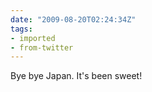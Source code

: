 ```yaml
---
date: "2009-08-20T02:24:34Z"
tags:
- imported
- from-twitter
---
```

Bye bye Japan. It's been sweet!
